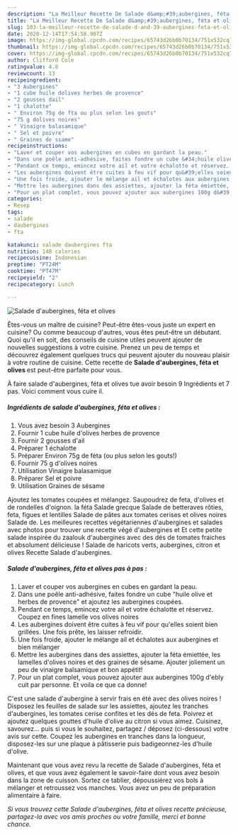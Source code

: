 ```yaml
---
description: "La Meilleur Recette De Salade d&amp;#39;aubergines, féta et olives"
title: "La Meilleur Recette De Salade d&amp;#39;aubergines, féta et olives"
slug: 103-la-meilleur-recette-de-salade-d-and-39-aubergines-feta-et-olives
date: 2020-12-14T17:54:58.907Z
image: https://img-global.cpcdn.com/recipes/65743d26b0b70134/751x532cq70/salade-daubergines-feta-et-olives-photo-principale-de-la-recette.jpg
thumbnail: https://img-global.cpcdn.com/recipes/65743d26b0b70134/751x532cq70/salade-daubergines-feta-et-olives-photo-principale-de-la-recette.jpg
cover: https://img-global.cpcdn.com/recipes/65743d26b0b70134/751x532cq70/salade-daubergines-feta-et-olives-photo-principale-de-la-recette.jpg
author: Clifford Cole
ratingvalue: 4.8
reviewcount: 13
recipeingredient:
- "3 Aubergines"
- "1 cube huile dolives herbes de provence"
- "2 gousses dail"
- "1 chalotte"
- " Environ 75g de fta ou plus selon les gouts"
- "75 g dolives noires"
- " Vinaigre balasamique"
- " Sel et poivre"
- " Graines de ssame"
recipeinstructions:
- "Laver et couper vos aubergines en cubes en gardant la peau."
- "Dans une poêle anti-adhésive, faites fondre un cube &#34;huile olive et herbes de provence&#34; et ajoutez les aubergines coupées."
- "Pendant ce temps, emincez votre ail et votre échalotte et réservez. Coupez en fines lamelle vos olives noires"
- "Les aubergines doivent être cuites à feu vif pour qu&#39;elles soient bien grillées. Une fois prête, les laisser refroidir."
- "Une fois froide, ajouter le mélange ail et échalotes aux aubergines et bien mélanger"
- "Mettre les aubergines dans des assiettes, ajouter la féta émiettée, les lamelles d&#39;olives noires et des graines de sésame. Ajouter joliement un peu de vinaigre balsamique et bon appétit!"
- "Pour un plat complet, vous pouvez ajouter aux aubergines 100g d&#39;ebly cuit par personne. Et voila ce que ca donne!"
categories:
- Resep
tags:
- salade
- daubergines
- fta

katakunci: salade daubergines fta 
nutrition: 148 calories
recipecuisine: Indonesian
preptime: "PT24M"
cooktime: "PT47M"
recipeyield: "2"
recipecategory: Lunch

---
```



![Salade d&#39;aubergines, féta et olives](https://img-global.cpcdn.com/recipes/65743d26b0b70134/751x532cq70/salade-daubergines-feta-et-olives-photo-principale-de-la-recette.jpg)

Êtes-vous un maître de cuisine? Peut-être êtes-vous juste un expert en cuisine? Ou comme beaucoup d'autres, vous êtes peut-être un débutant. Quoi qu'il en soit, des conseils de cuisine utiles peuvent ajouter de nouvelles suggestions à votre cuisine. Prenez un peu de temps et découvrez également quelques trucs qui peuvent ajouter du nouveau plaisir à votre routine de cuisine. Cette recette de <strong> Salade d&#39;aubergines, féta et olives </strong> est peut-être parfaite pour vous.

<!--inarticleads1-->

À faire salade d&#39;aubergines, féta et olives tue avoir besoin 9 Ingrédients et 7 pas. Voici comment vous cuire il.

##### Ingrédients de salade d&#39;aubergines, féta et olives :

1. Vous avez besoin 3 Aubergines
1. Fournir 1 cube huile d&#39;olives herbes de provence
1. Fournir 2 gousses d&#39;ail
1. Préparer 1 échalotte
1. Préparer  Environ 75g de féta (ou plus selon les gouts!)
1. Fournir 75 g d&#39;olives noires
1. Utilisation  Vinaigre balasamique
1. Préparer  Sel et poivre
1. Utilisation  Graines de sésame


Ajoutez les tomates coupées et mélangez. Saupoudrez de feta, d&#39;olives et de rondelles d&#39;oignon. la féta Salade grecque Salade de betteraves rôties, feta, figues et lentilles Salade de pâtes aux tomates cerises et olives noires Salade de. Les meilleures recettes végétariennes d&#39;aubergines et salades avec photos pour trouver une recette végé d&#39;aubergines et Et cette petite salade inspirée du zaalouk d&#39;aubergines avec des dés de tomates fraiches et absolument délicieuse ! Salade de haricots verts, aubergines, citron et olives  Recette Salade d&#39;aubergines. 

<!--inarticleads2-->

##### Salade d&#39;aubergines, féta et olives pas à pas :

1. Laver et couper vos aubergines en cubes en gardant la peau.
1. Dans une poêle anti-adhésive, faites fondre un cube &#34;huile olive et herbes de provence&#34; et ajoutez les aubergines coupées.
1. Pendant ce temps, emincez votre ail et votre échalotte et réservez. Coupez en fines lamelle vos olives noires
1. Les aubergines doivent être cuites à feu vif pour qu&#39;elles soient bien grillées. Une fois prête, les laisser refroidir.
1. Une fois froide, ajouter le mélange ail et échalotes aux aubergines et bien mélanger
1. Mettre les aubergines dans des assiettes, ajouter la féta émiettée, les lamelles d&#39;olives noires et des graines de sésame. Ajouter joliement un peu de vinaigre balsamique et bon appétit!
1. Pour un plat complet, vous pouvez ajouter aux aubergines 100g d&#39;ebly cuit par personne. Et voila ce que ca donne!


C&#39;est une salade d&#39;aubergine à servir frais en été avec des olives noires ! Disposez les feuilles de salade sur les assiettes, ajoutez les tranches d&#39;aubergines, les tomates cerise confites et les dés de feta. Poivrez et ajoutez quelques gouttes d&#39;huile d&#39;olive au citron si vous aimez. Cuisinez, savourez… puis si vous le souhaitez, partagez / déposez (ci-dessous) votre avis sur cette. Coupez les aubergines en tranches dans la longueur, disposez-les sur une plaque à pâtisserie puis badigeonnez-les d&#39;huile d&#39;olive. 

<!--inarticleads1-->

<p>
Maintenant que vous avez revu la recette de Salade d&#39;aubergines, féta et olives, et que vous avez également le savoir-faire dont vous avez besoin dans la zone de cuisson. Sortez ce tablier, dépoussiérez vos bols à mélanger et retroussez vos manches. Vous avez un peu de préparation alimentaire à faire.
</p>

<p>
<i>Si vous trouvez cette Salade d&#39;aubergines, féta et olives recette précieuse, partagez-la avec vos amis proches ou votre famille, merci et bonne chance.</i>
</p>
